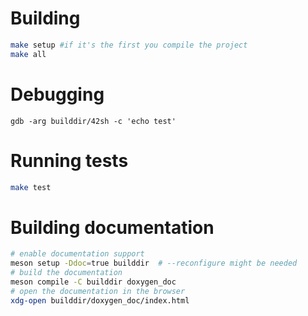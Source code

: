 # Building

```sh
make setup #if it's the first you compile the project
make all
```

# Debugging

```
gdb -arg builddir/42sh -c 'echo test'
```

# Running tests

```sh
make test
```

# Building documentation

```sh
# enable documentation support
meson setup -Ddoc=true builddir  # --reconfigure might be needed
# build the documentation
meson compile -C builddir doxygen_doc
# open the documentation in the browser
xdg-open builddir/doxygen_doc/index.html
```

